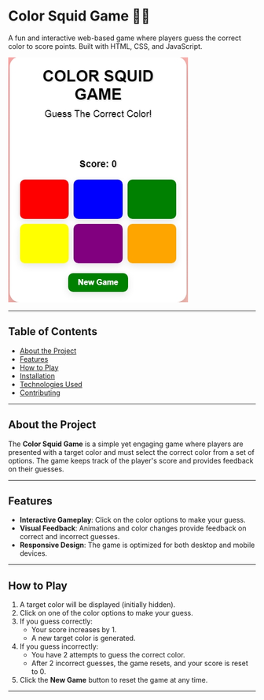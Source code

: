 # Color Squid Game 🎨🦑

A fun and interactive web-based game where players guess the correct color to score points. Built with HTML, CSS, and JavaScript.

![Screenshot of the game](images/Color%20Sqiuid%20Game.jpeg)

---

## Table of Contents
- [About the Project](#about-the-project)
- [Features](#features)
- [How to Play](#how-to-play)
- [Installation](#installation)
- [Technologies Used](#technologies-used)
- [Contributing](#contributing)


---

## About the Project
The **Color Squid Game** is a simple yet engaging game where players are presented with a target color and must select the correct color from a set of options. The game keeps track of the player's score and provides feedback on their guesses.

---

## Features
- **Interactive Gameplay**: Click on the color options to make your guess.
- **Visual Feedback**: Animations and color changes provide feedback on correct and incorrect guesses.
- **Responsive Design**: The game is optimized for both desktop and mobile devices.

---

## How to Play
1. A target color will be displayed (initially hidden).
2. Click on one of the color options to make your guess.
3. If you guess correctly:
   - Your score increases by 1.
   - A new target color is generated.
4. If you guess incorrectly:
   - You have 2 attempts to guess the correct color.
   - After 2 incorrect guesses, the game resets, and your score is reset to 0.
5. Click the **New Game** button to reset the game at any time.

---



